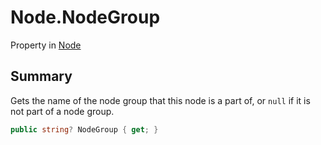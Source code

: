 # Node.NodeGroup

Property in [Node](/docs/api/csharp/yarn.node.md)

## Summary


Gets the name of the node group that this node is a part of, or  <code>null</code>  if it is not part of a node group.


```csharp
public string? NodeGroup { get; }
```

